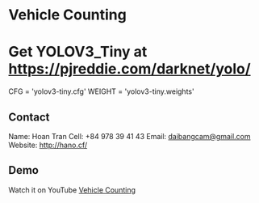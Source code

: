 # Vehicle Counting

# Get YOLOV3_Tiny at https://pjreddie.com/darknet/yolo/

CFG = 'yolov3-tiny.cfg'
WEIGHT = 'yolov3-tiny.weights'

## Contact

Name: Hoan Tran
Cell: +84 978 39 41 43
Email: daibangcam@gmail.com
Website: http://hano.cf/

## Demo

Watch it on YouTube [Vehicle Counting](https://youtu.be/niVEP04_s1g)